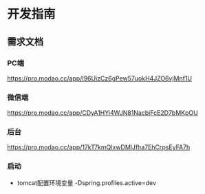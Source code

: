 # 开发指南

## 需求文档
### PC端
https://pro.modao.cc/app/I96UizCz6gPew57uokH4JZO6vjMnf1U

### 微信端
https://pro.modao.cc/app/CDyA1HYi4WJN81NacbiFcE2D7bMKpOU

### 后台
https://pro.modao.cc/app/17kT7kmQIxwDMlJfha7EhCrpsEyFA7h


### 启动
- tomcat配置环境变量 -Dspring.profiles.active=dev